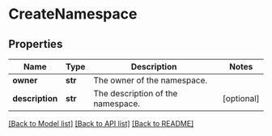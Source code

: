 # CreateNamespace

## Properties
Name | Type | Description | Notes
------------ | ------------- | ------------- | -------------
**owner** | **str** | The owner of the namespace. | 
**description** | **str** | The description of the namespace. | [optional] 

[[Back to Model list]](../README.md#documentation-for-models) [[Back to API list]](../README.md#documentation-for-api-endpoints) [[Back to README]](../README.md)


